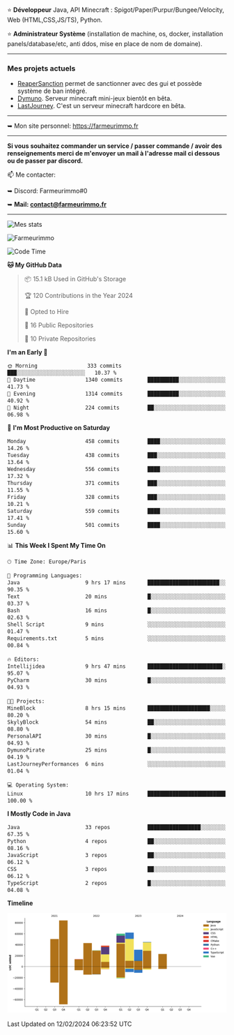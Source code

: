 ⭐ **Développeur** Java, API Minecraft : Spigot/Paper/Purpur/Bungee/Velocity, Web (HTML,CSS,JS/TS), Python.

⭐ **Administrateur Système** (installation de machine, os, docker, installation panels/database/etc, anti ddos, mise en place de nom de domaine).

---

### Mes projets actuels
- [ReaperSanction](https://www.spigotmc.org/resources/reapersanction.89580/) permet de sanctionner avec des gui et possède système de ban intégré.
- [Dymuno](https://discord.gg/dymuno-community-986460742293282886). Serveur minecraft mini-jeux bientôt en bêta.
- [LastJourney](https://lastjourney.fr). C'est un serveur minecraft hardcore en bêta.

---

➥ Mon site personnel: https://farmeurimmo.fr

---

**Si vous souhaitez commander un service / passer commande / avoir des renseignements merci de m'envoyer un mail à l'adresse mail ci dessous ou de passer par discord.**

📫 Me contacter:
 
   ➥ Discord: Farmeurimmo#0
   
   ➥ **Mail: contact@farmeurimmo.fr**

---

![Mes stats](https://github-readme-stats.farmeurimmo.fr/api?username=Farmeurimmo&count_private=true&show_icons=true&theme=radical)

<img src="https://komarev.com/ghpvc/?username=Farmeurimmo" alt="Farmeurimmo" />

<!--START_SECTION:waka-->
![Code Time](http://img.shields.io/badge/Code%20Time-1%2C170%20hrs%2052%20mins-blue)

**🐱 My GitHub Data** 

> 📦 15.1 kB Used in GitHub's Storage 
 > 
> 🏆 120 Contributions in the Year 2024
 > 
> 💼 Opted to Hire
 > 
> 📜 16 Public Repositories 
 > 
> 🔑 10 Private Repositories 
 > 
**I'm an Early 🐤** 

```text
🌞 Morning                333 commits         ███░░░░░░░░░░░░░░░░░░░░░░   10.37 % 
🌆 Daytime                1340 commits        ██████████░░░░░░░░░░░░░░░   41.73 % 
🌃 Evening                1314 commits        ██████████░░░░░░░░░░░░░░░   40.92 % 
🌙 Night                  224 commits         ██░░░░░░░░░░░░░░░░░░░░░░░   06.98 % 
```
📅 **I'm Most Productive on Saturday** 

```text
Monday                   458 commits         ████░░░░░░░░░░░░░░░░░░░░░   14.26 % 
Tuesday                  438 commits         ███░░░░░░░░░░░░░░░░░░░░░░   13.64 % 
Wednesday                556 commits         ████░░░░░░░░░░░░░░░░░░░░░   17.32 % 
Thursday                 371 commits         ███░░░░░░░░░░░░░░░░░░░░░░   11.55 % 
Friday                   328 commits         ███░░░░░░░░░░░░░░░░░░░░░░   10.21 % 
Saturday                 559 commits         ████░░░░░░░░░░░░░░░░░░░░░   17.41 % 
Sunday                   501 commits         ████░░░░░░░░░░░░░░░░░░░░░   15.60 % 
```


📊 **This Week I Spent My Time On** 

```text
🕑︎ Time Zone: Europe/Paris

💬 Programming Languages: 
Java                     9 hrs 17 mins       ███████████████████████░░   90.35 % 
Text                     20 mins             █░░░░░░░░░░░░░░░░░░░░░░░░   03.37 % 
Bash                     16 mins             █░░░░░░░░░░░░░░░░░░░░░░░░   02.63 % 
Shell Script             9 mins              ░░░░░░░░░░░░░░░░░░░░░░░░░   01.47 % 
Requirements.txt         5 mins              ░░░░░░░░░░░░░░░░░░░░░░░░░   00.84 % 

🔥 Editors: 
Intellijidea             9 hrs 47 mins       ████████████████████████░   95.07 % 
PyCharm                  30 mins             █░░░░░░░░░░░░░░░░░░░░░░░░   04.93 % 

🐱‍💻 Projects: 
MineBlock                8 hrs 15 mins       ████████████████████░░░░░   80.20 % 
SkylyBlock               54 mins             ██░░░░░░░░░░░░░░░░░░░░░░░   08.80 % 
PersonalAPI              30 mins             █░░░░░░░░░░░░░░░░░░░░░░░░   04.93 % 
DymunoPirate             25 mins             █░░░░░░░░░░░░░░░░░░░░░░░░   04.19 % 
LastJourneyPerformances  6 mins              ░░░░░░░░░░░░░░░░░░░░░░░░░   01.04 % 

💻 Operating System: 
Linux                    10 hrs 17 mins      █████████████████████████   100.00 % 
```

**I Mostly Code in Java** 

```text
Java                     33 repos            █████████████████░░░░░░░░   67.35 % 
Python                   4 repos             ██░░░░░░░░░░░░░░░░░░░░░░░   08.16 % 
JavaScript               3 repos             ██░░░░░░░░░░░░░░░░░░░░░░░   06.12 % 
CSS                      3 repos             ██░░░░░░░░░░░░░░░░░░░░░░░   06.12 % 
TypeScript               2 repos             █░░░░░░░░░░░░░░░░░░░░░░░░   04.08 % 
```



**Timeline**

![Lines of Code chart](https://raw.githubusercontent.com/Farmeurimmo/Farmeurimmo/main/assets/bar_graph.png)


 Last Updated on 12/02/2024 06:23:52 UTC
<!--END_SECTION:waka-->
